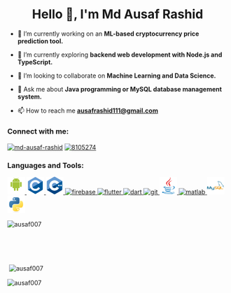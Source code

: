 <h1 align="center">Hello 👋, I'm Md Ausaf Rashid</h1>
<!-- <h3 align="center">I’m a dedicated and focused engineering student with hands-on knowledge of programming and software development. I’m passionate about developing programming projects that solve real-world problems. I also enjoy exploring new De-Fi projects & ecosystems that leverage the blockchain.</h3> -->

- 🔭 I’m currently working on an **ML-based cryptocurrency price prediction tool.**

- 🌱 I’m currently exploring **backend web development with Node.js and TypeScript.**

- 👯 I’m looking to collaborate on **Machine Learning and Data Science.**

- 💬 Ask me about **Java programming or MySQL database management system.**

- 📫 How to reach me **ausafrashid111@gmail.com**

<h3 align="left">Connect with me:</h3>
<p align="left">
<a href="https://linkedin.com/in/md-ausaf-rashid" target="blank"><img align="center" src="https://raw.githubusercontent.com/rahuldkjain/github-profile-readme-generator/master/src/images/icons/Social/linked-in-alt.svg" alt="md-ausaf-rashid" height="30" width="40" /></a>
<a href="https://stackoverflow.com/users/8105274" target="blank"><img align="center" src="https://raw.githubusercontent.com/rahuldkjain/github-profile-readme-generator/master/src/images/icons/Social/stack-overflow.svg" alt="8105274" height="30" width="40" /></a>
</p>

<h3 align="left">Languages and Tools:</h3>
<p align="left"> <a href="https://developer.android.com" target="_blank" rel="noreferrer"> <img src="https://raw.githubusercontent.com/devicons/devicon/master/icons/android/android-original-wordmark.svg" alt="android" width="40" height="40"/> </a> <a href="https://www.cprogramming.com/" target="_blank" rel="noreferrer"> <img src="https://raw.githubusercontent.com/devicons/devicon/master/icons/c/c-original.svg" alt="c" width="40" height="40"/> </a> <a href="https://www.w3schools.com/cpp/" target="_blank" rel="noreferrer"> <img src="https://raw.githubusercontent.com/devicons/devicon/master/icons/cplusplus/cplusplus-original.svg" alt="cplusplus" width="40" height="40"/> </a> <a href="https://firebase.google.com/" target="_blank" rel="noreferrer"> <img src="https://www.vectorlogo.zone/logos/firebase/firebase-icon.svg" alt="firebase" width="40" height="40"/> </a> <a href="https://flutter.dev" target="_blank" rel="noreferrer"> <img src="https://www.vectorlogo.zone/logos/flutterio/flutterio-icon.svg" alt="flutter" width="40" height="40"/> </a> <a href="https://dart.dev" target="_blank" rel="noreferrer"> <img src="https://www.vectorlogo.zone/logos/dartlang/dartlang-icon.svg" alt="dart" width="40" height="40"/> </a> <a href="https://git-scm.com/" target="_blank" rel="noreferrer"> <img src="https://www.vectorlogo.zone/logos/git-scm/git-scm-icon.svg" alt="git" width="40" height="40"/> </a> <a href="https://www.java.com" target="_blank" rel="noreferrer"> <img src="https://raw.githubusercontent.com/devicons/devicon/master/icons/java/java-original.svg" alt="java" width="40" height="40"/> </a> <a href="https://www.mathworks.com/" target="_blank" rel="noreferrer"> <img src="https://upload.wikimedia.org/wikipedia/commons/2/21/Matlab_Logo.png" alt="matlab" width="40" height="40"/> </a> <a href="https://www.mysql.com/" target="_blank" rel="noreferrer"> <img src="https://raw.githubusercontent.com/devicons/devicon/master/icons/mysql/mysql-original-wordmark.svg" alt="mysql" width="40" height="40"/> </a> <a href="https://www.python.org" target="_blank" rel="noreferrer"> <img src="https://raw.githubusercontent.com/devicons/devicon/master/icons/python/python-original.svg" alt="python" width="40" height="40"/> </a> </p>

<p><img align="left" src="https://github-readme-stats.vercel.app/api/top-langs?username=ausaf007&show_icons=true&locale=en&layout=compact" alt="ausaf007" /></p>
<br /><br /><br /><br /><br />
<p>&nbsp;<img align="center" src="https://github-readme-stats.vercel.app/api?username=ausaf007&show_icons=true&locale=en" alt="ausaf007" /></p>

<p><img align="center" src="https://github-readme-streak-stats.herokuapp.com/?user=ausaf007&" alt="ausaf007" /></p>
